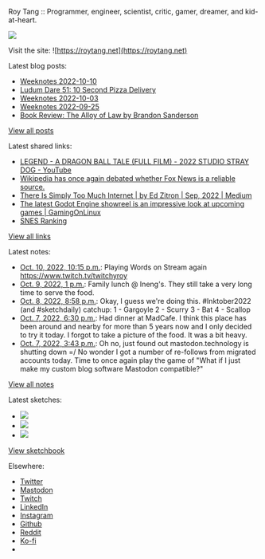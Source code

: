 Roy Tang :: Programmer, engineer, scientist, critic, gamer, dreamer, and kid-at-heart.

![](https://roytang.net/static/img/profile.jpg)

Visit the site: ![https://roytang.net](https://roytang.net)

Latest blog posts:

- [Weeknotes 2022-10-10](https://roytang.net/2022/10/weeknotes-10-10/)
- [Ludum Dare 51: 10 Second Pizza Delivery](https://roytang.net/2022/10/ludum-dare-51-pizza/)
- [Weeknotes 2022-10-03](https://roytang.net/2022/10/weeknotes-10-03/)
- [Weeknotes 2022-09-25](https://roytang.net/2022/09/weeknotes-09-25/)
- [Book Review: The Alloy of Law by Brandon Sanderson](https://roytang.net/2022/09/alloy-of-law/)

[View all posts](https://roytang.net/blog)

Latest shared links:

- [LEGEND - A DRAGON BALL TALE (FULL FILM) - 2022 STUDIO STRAY DOG - YouTube](https://roytang.net/2022/10/3ec99ce8ef9945a7e5a0e1128f2bcdde/)
- [Wikipedia has once again debated whether Fox News is a reliable source.](https://roytang.net/2022/10/f1effe22710c13ec5c6cbf42a0bee64b/)
- [There Is Simply Too Much Internet | by Ed Zitron | Sep, 2022 | Medium](https://roytang.net/2022/10/0fd58d85adedf6b0b4e4ea4f1d7df5d2/)
- [The latest Godot Engine showreel is an impressive look at upcoming games | GamingOnLinux](https://roytang.net/2022/10/f32e6e20e6d61092466b593194854482/)
- [SNES Ranking](https://roytang.net/2022/10/364d1c19613b27a35b2568140f9cc37b/)

[View all links](https://roytang.net/links)

Latest notes:

- [Oct. 10, 2022, 10:15 p.m.](https://roytang.net/2022/10/1579475779930705921/): Playing Words on Stream again https://www.twitch.tv/twitchyroy
- [Oct. 9, 2022, 1 p.m.](https://roytang.net/2022/10/inengs/): Family lunch @ Ineng&#x27;s. They still take a very long time to serve the food.
- [Oct. 8, 2022, 8:58 p.m.](https://roytang.net/2022/10/inktober2022_1_2_3_4/): Okay, I guess we&#x27;re doing this. #Inktober2022 (and #sketchdaily) catchup: 1 - Gargoyle 2 - Scurry 3 - Bat 4 - Scallop
- [Oct. 7, 2022, 6:30 p.m.](https://roytang.net/2022/10/madcafe/): Had dinner at MadCafe. I think this place has been around and nearby for more than 5 years now and I only decided to try it today. I forgot to take a picture of the food. It was a bit heavy.
- [Oct. 7, 2022, 3:43 p.m.](https://roytang.net/2022/10/109125868390603935/): Oh no, just found out mastodon.technology is shutting down =/ No wonder I got a number of re-follows from migrated accounts today. Time to once again play the game of &quot;What if I just make my custom blog software Mastodon compatible?&quot;

[View all notes](https://roytang.net/notes)

Latest sketches:


- ![](https://roytang.net/media/cache/8b/b5/8bb546ee9b7c39665a6fa8d84b40f6c7.jpg)
- ![](https://roytang.net/media/cache/12/60/1260736fe21c5cfd96c1c0b6f467475e.jpg)
- ![](https://roytang.net/media/cache/71/25/7125fc96d9db296bc5f16306d33cc459.jpg)

[View sketchbook](https://roytang.net/albums/sketchbook)


Elsewhere:

- [Twitter](https://twitter.com/roytang)
- [Mastodon](https://mastodon.technology/@roytang)
- [Twitch](https://twitch.tv/twitchyroy)
- [LinkedIn](https://www.linkedin.com/in/roytang)
- [Instagram](https://instagram.com/roytang0400)
- [Github](https://github.com/roytang)
- [Reddit](https://reddit.com/u/hungryroy)
- [Ko-fi](https://ko-fi.com/roytang)
- [](mailto:hello@roytang.net)